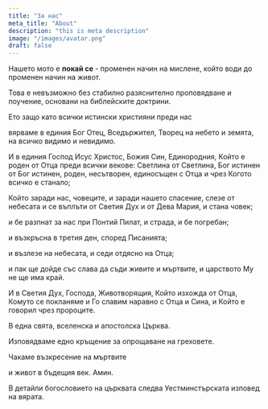 ```yaml
---
title: "За нас"
meta_title: "About"
description: "this is meta description"
image: "/images/avatar.png"
draft: false
---
```

Нашето мото е **покай се** - променен начин на мислене, който води до променен начин на живот.

Това е невъзможно без стабилно разяснително проповядване и поучение, основани на библейските доктрини.

Ето защо като всички истински християни преди нас


вярваме в единия Бог Отец, Вседържител, Творец на небето и земята, на всичко видимо и невидимо.

И в единия Господ Исус Христос, Божия Син, Единородния, Който е роден от Отца преди всички векове: Светлина от Светлина, Бог истинен от Бог истинен, роден, несътворен, единосъщен с Отца и чрез Когото всичко е станало;

Който заради нас, човеците, и заради нашето спасение, слезе от небесата и се въплъти от Светия Дух и от Дева Мария, и стана човек;

и бе разпнат за нас при Понтий Пилат, и страда, и бе погребан;

и възкръсна в третия ден, според Писанията;

и възлезе на небесата, и седи отдясно на Отца;

и пак ще дойде със слава да съди живите и мъртвите, и царството Му не ще има край.

И в Светия Дух, Господа, Животворящия, Който изхожда от Отца, Комуто се покланяме и Го славим наравно с Отца и Сина, и Който е говорил чрез пророците.

В една свята, вселенска и апостолска Църква.

Изповядваме едно кръщение за опрощаване на греховете.

Чакаме възкресение на мъртвите

и живот в бъдещия век. Амин.




В детайли богословието на църквата следва Уестминстърската изповед на вярата.

